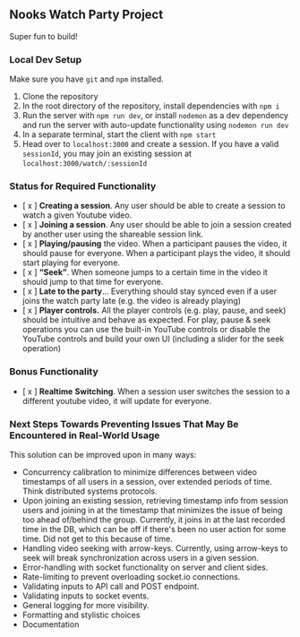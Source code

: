 ## Nooks Watch Party Project

Super fun to build!

### Local Dev Setup

Make sure you have `git` and `npm` installed.

1. Clone the repository
2. In the root directory of the repository, install dependencies with `npm i`
3. Run the server with `npm run dev`, or install `nodemon` as a dev dependency and run the server with auto-update functionality using `nodemon run dev`
4. In a separate terminal, start the client with `npm start`
5. Head over to `localhost:3000` and create a session. If you have a valid `sessionId`, you may join an existing session at `localhost:3000/watch/:sessionId`

### Status for Required Functionality

- [ x ] **Creating a session**. Any user should be able to create a session to watch a given Youtube video.
- [ x ] **Joining a session**. Any user should be able to join a session created by another user using the shareable session link.
- [ x ] **Playing/pausing** the video. When a participant pauses the video, it should pause for everyone. When a participant plays the video, it should start playing for everyone.
- [ x ] **“Seek”**. When someone jumps to a certain time in the video it should jump to that time for everyone.
- [ x ] **Late to the party**... Everything should stay synced even if a user joins the watch party late (e.g. the video is already playing)
- [ x ] **Player controls.** All the player controls (e.g. play, pause, and seek) should be intuitive and behave as expected. For play, pause & seek operations you can use the built-in YouTube controls or disable the YouTube controls and build your own UI (including a slider for the seek operation)

### Bonus Functionality

- [ x ] **Realtime** **Switching**. When a session user switches the session to a different youtube video, it will update for everyone.

### Next Steps Towards Preventing Issues That May Be Encountered in Real-World Usage

This solution can be improved upon in many ways:
- Concurrency calibration to minimize differences between video timestamps of all users in a session, over extended periods of time. Think distributed systems protocols.
- Upon joining an existing session, retrieving timestamp info from session users and joining in at the timestamp that minimizes the issue of being too ahead of/behind the group. Currently, it joins in at the last recorded time in the DB, which can be off if there's been no user action for some time. Did not get to this because of time.
- Handling video seeking with arrow-keys. Currently, using arrow-keys to seek will break synchronization across users in a given session.
- Error-handling with socket functionality on server and client sides.
- Rate-limiting to prevent overloading socket.io connections.
- Validating inputs to API call and POST endpoint.
- Validating inputs to socket events.
- General logging for more visibility.
- Formatting and stylistic choices
- Documentation
